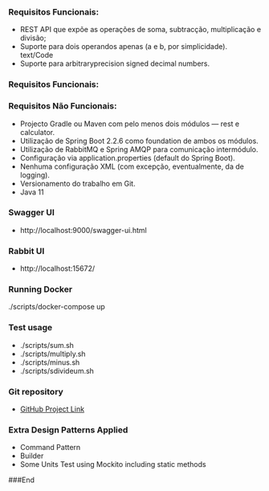 ### Requisitos Funcionais:

- REST API que expõe as operações de soma, subtracção, multiplicação e divisão;
- Suporte para dois operandos apenas (a e b, por simplicidade). text/Code 
- Suporte para arbitraryprecision signed decimal numbers.
### Requisitos Funcionais:

### Requisitos Não Funcionais:
- Projecto Gradle ou Maven com pelo menos dois módulos — rest e calculator.
- Utilização de Spring Boot 2.2.6 como foundation de ambos os módulos.
- Utilização de RabbitMQ e Spring AMQP para comunicação intermódulo.
- Configuração via application.properties (default do Spring Boot).
- Nenhuma configuração XML (com excepção, eventualmente, da de logging).
- Versionamento do trabalho em Git.
- Java 11

### Swagger UI
- http://localhost:9000/swagger-ui.html

### Rabbit UI
- http://localhost:15672/

### Running Docker 
./scripts/docker-compose up

### Test usage
- ./scripts/sum.sh
- ./scripts/multiply.sh
- ./scripts/minus.sh
- ./scripts/sdivideum.sh

### Git repository

 - [GitHub Project Link](https://github.com/fopnet/calculadora-rabbitmq)

### Extra Design Patterns Applied
- Command Pattern
- Builder
- Some Units Test using Mockito including static methods

###End